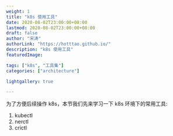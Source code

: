 ```yaml
---
weight: 1
title: "k8s 使用工具"
date: 2020-08-02T23:00:00+08:00
lastmod: 2020-08-02T23:00:00+08:00
draft: false
author: "宋涛"
authorLink: "https://hotttao.github.io/"
description: "k8s 使用工具"
featuredImage: 

tags: ["k8s", "工具集"]
categories: ["architecture"]

lightgallery: true

---
```


为了方便后续操作 k8s，本节我们先来学习一下 k8s 环境下的常用工具:
1. kubectl
2. nerctl
3. crictl
